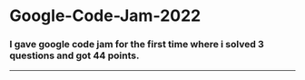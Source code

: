 # Google-Code-Jam-2022
### I gave google code jam for the first time where i solved 3 questions and got 44 points.
---
